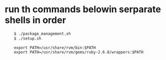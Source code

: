 # run th commands belowin serparate shells in order

```bash
    $ ./package_management.sh
    $ ./setup.sh
```

```add to bashrc/zshrc
    export PATH=/usr/share/rvm/bin:$PATH
    export PATH=/usr/share/rvm/gems/ruby-2.6.8/wrappers:$PATH
    
```